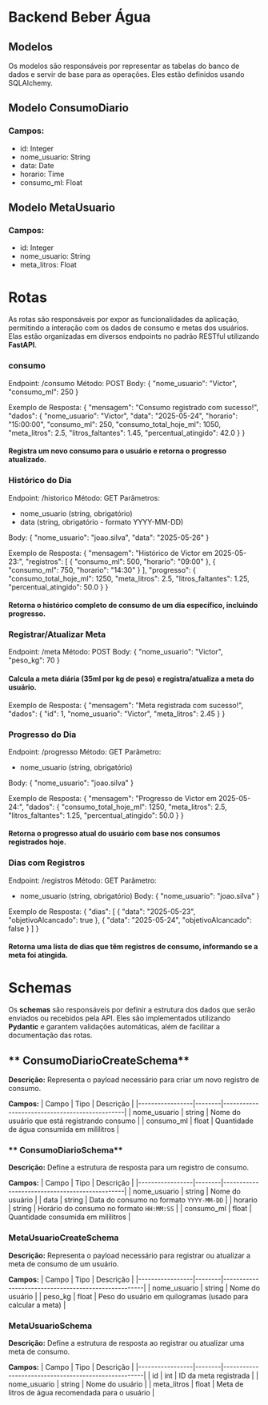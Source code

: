 # Backend Beber Água

## Modelos

Os modelos são responsáveis por representar as tabelas do banco de dados e servir de base para as operações. Eles estão definidos usando SQLAlchemy.


## Modelo **ConsumoDiario**
### Campos:

- id: Integer	 
- nome_usuario: String	 
- data: Date	 
- horario: Time	 
- consumo_ml: Float	 
 

## Modelo **MetaUsuario**
### Campos:
- id: Integer
- nome_usuario: String
- meta_litros: Float

# Rotas
As rotas são responsáveis por expor as funcionalidades da aplicação, permitindo a interação com os dados de consumo e metas dos usuários. Elas estão organizadas em diversos endpoints no padrão RESTful utilizando **FastAPI**.

### consumo
Endpoint: /consumo
Método: POST
Body:
{
  "nome_usuario": "Victor",
  "consumo_ml": 250
}

Exemplo de Resposta:
{
  "mensagem": "Consumo registrado com sucesso!",
  "dados": {
    "nome_usuario": "Victor",
    "data": "2025-05-24",
    "horario": "15:00:00",
    "consumo_ml": 250,
    "consumo_total_hoje_ml": 1050,
    "meta_litros": 2.5,
    "litros_faltantes": 1.45,
    "percentual_atingido": 42.0
  }
}


#### Registra um novo consumo para o usuário e retorna o progresso atualizado.

### Histórico do Dia
Endpoint: /historico
Método: GET
Parâmetros:
- nome_usuario (string, obrigatório)
- data (string, obrigatório - formato YYYY-MM-DD)

Body:
{
  "nome_usuario": "joao.silva",
  "data": "2025-05-26"
}

Exemplo de Resposta:
{
  "mensagem": "Histórico de Victor em 2025-05-23:",
  "registros": [
    { "consumo_ml": 500, "horario": "09:00" },
    { "consumo_ml": 750, "horario": "14:30" }
  ],
  "progresso": {
    "consumo_total_hoje_ml": 1250,
    "meta_litros": 2.5,
    "litros_faltantes": 1.25,
    "percentual_atingido": 50.0
  }
}

#### Retorna o histórico completo de consumo de um dia específico, incluindo progresso.

### Registrar/Atualizar Meta
Endpoint: /meta
Método: POST
Body:
{
  "nome_usuario": "Victor",
  "peso_kg": 70
}

#### Calcula a meta diária (35ml por kg de peso) e registra/atualiza a meta do usuário.

 Exemplo de Resposta:
 {
  "mensagem": "Meta registrada com sucesso!",
  "dados": {
    "id": 1,
    "nome_usuario": "Victor",
    "meta_litros": 2.45
  }
}


### Progresso do Dia
Endpoint: /progresso
Método: GET
Parâmetro:
- nome_usuario (string, obrigatório)

Body:
{
  "nome_usuario": "joao.silva"
}

Exemplo de Resposta:
{
  "mensagem": "Progresso de Victor em 2025-05-24:",
  "dados": {
    "consumo_total_hoje_ml": 1250,
    "meta_litros": 2.5,
    "litros_faltantes": 1.25,
    "percentual_atingido": 50.0
  }
}

#### Retorna o progresso atual do usuário com base nos consumos registrados hoje.


### Dias com Registros
Endpoint: /registros
Método: GET
Parâmetro:
- nome_usuario (string, obrigatório)
Body:
{
  "nome_usuario": "joao.silva"
}


Exemplo de Resposta:
{
  "dias": [
    { "data": "2025-05-23", "objetivoAlcancado": true },
    { "data": "2025-05-24", "objetivoAlcancado": false }
  ]
}


#### Retorna uma lista de dias que têm registros de consumo, informando se a meta foi atingida.


# Schemas
Os **schemas** são responsáveis por definir a estrutura dos dados que serão enviados ou recebidos pela API. Eles são implementados utilizando **Pydantic** e garantem validações automáticas, além de facilitar a documentação das rotas.


## ** ConsumoDiarioCreateSchema**
**Descrição:** Representa o payload necessário para criar um novo registro de consumo.

**Campos:**
| Campo          | Tipo   | Descrição                                      |
|-----------------|--------|-----------------------------------------------|
| nome_usuario   | string | Nome do usuário que está registrando consumo   |
| consumo_ml     | float  | Quantidade de água consumida em mililitros     |


### ** ConsumoDiarioSchema**
**Descrição:** Define a estrutura de resposta para um registro de consumo.

**Campos:**
| Campo          | Tipo   | Descrição                                      |
|-----------------|--------|-----------------------------------------------|
| nome_usuario   | string | Nome do usuário                                |
| data           | string | Data do consumo no formato `YYYY-MM-DD`        |
| horario        | string | Horário do consumo no formato `HH:MM:SS`       |
| consumo_ml     | float  | Quantidade consumida em mililitros             |


### **MetaUsuarioCreateSchema**
**Descrição:** Representa o payload necessário para registrar ou atualizar a meta de consumo de um usuário.

**Campos:**
| Campo          | Tipo   | Descrição                                          |
|-----------------|--------|-----------------------------------------------------|
| nome_usuario   | string | Nome do usuário                                     |
| peso_kg        | float  | Peso do usuário em quilogramas (usado para calcular a meta) |


### **MetaUsuarioSchema**
**Descrição:** Define a estrutura de resposta ao registrar ou atualizar uma meta de consumo.

 **Campos:**
| Campo          | Tipo   | Descrição                                           |
|-----------------|--------|-----------------------------------------------------|
| id             | int    | ID da meta registrada                                |
| nome_usuario   | string | Nome do usuário                                      |
| meta_litros    | float  | Meta de litros de água recomendada para o usuário    |